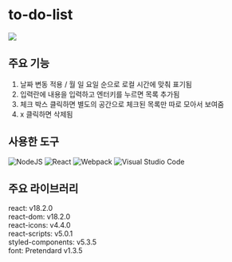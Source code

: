 # to-do-list
![](https://github.com/Yupmac/to-do-list/blob/main/sample.gif)

## 주요 기능
1. 날짜 변동 적용 / 월 일 요일 순으로 로컬 시간에 맞춰 표기됨
2. 입력란에 내용을 입력하고 엔터키를 누르면 목록 추가됨
3. 체크 박스 클릭하면 별도의 공간으로 체크된 목록만 따로 모아서 보여줌
4. x 클릭하면 삭제됨  

## 사용한 도구
![NodeJS](https://img.shields.io/badge/node.js-6DA55F?style=for-the-badge&logo=node.js&logoColor=white)
![React](https://img.shields.io/badge/react-%2320232a.svg?style=for-the-badge&logo=react&logoColor=%2361DAFB)
![Webpack](https://img.shields.io/badge/webpack-%238DD6F9.svg?style=for-the-badge&logo=webpack&logoColor=black)
![Visual Studio Code](https://img.shields.io/badge/Visual%20Studio%20Code-0078d7.svg?style=for-the-badge&logo=visual-studio-code&logoColor=white)

## 주요 라이브러리
react: v18.2.0  
react-dom: v18.2.0  
react-icons: v4.4.0  
react-scripts: v5.0.1  
styled-components: v5.3.5  
font: Pretendard v1.3.5  
